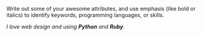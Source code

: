 Write out some of your awesome attributes, and use emphasis (like bold or italics) to identify keywords, programming languages, or skills. 


*I love web design and using **Python** and **Ruby**.*
